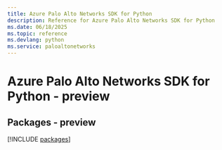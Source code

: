 ```yaml
---
title: Azure Palo Alto Networks SDK for Python
description: Reference for Azure Palo Alto Networks SDK for Python
ms.date: 06/18/2025
ms.topic: reference
ms.devlang: python
ms.service: paloaltonetworks
---
```

# Azure Palo Alto Networks SDK for Python - preview
## Packages - preview
[!INCLUDE [packages](palo-alto-networks-index.md)]